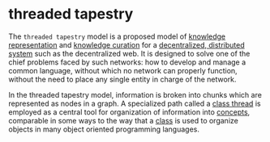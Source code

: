 threaded tapestry
=====

The `threaded tapestry` model is a proposed model of [knowledge representation](knowledgeRepresentation.md) and [knowledge curation](knowledgeCuration.md) for a [decentralized, distributed system](decentralizedDistributedSystem.md) such as the decentralized web. It is designed to solve one of the chief problems faced by such networks: how to develop and manage a common language, without which no network can properly function, without the need to place any single entity in charge of the network.

In the threaded tapestry model, information is broken into chunks which are represented as nodes in a graph. A specialized path called a [class thread](classThread.md) is employed as a central tool for organization of information into [concepts](concept.md), comparable in some ways to the way that a [class](class.md) is used to organize objects in many object oriented programming languages.
